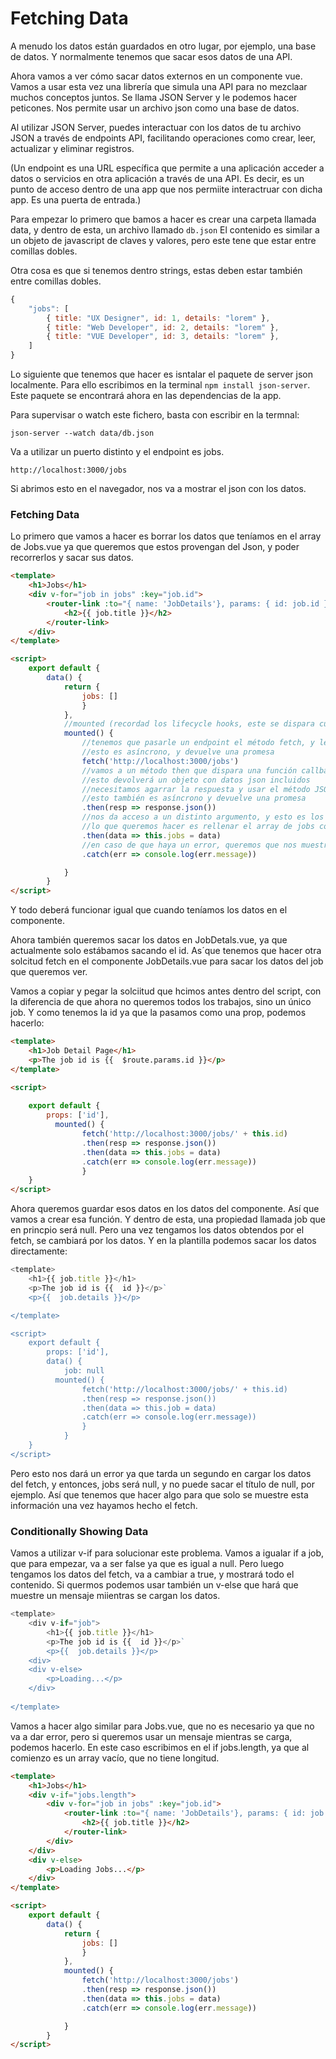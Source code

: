 # Fetching Data

A menudo los datos están guardados en otro lugar, por ejemplo, una base de datos. Y normalmente tenemos que sacar esos datos de una API.

Ahora vamos a ver cómo sacar datos externos en un componente vue.
Vamos a usar esta vez una librería que simula una API para no mezclaar muchos conceptos juntos. Se llama JSON Server y le podemos hacer peticones.
Nos permite usar un archivo json como una base de datos.

Al utilizar JSON Server, puedes interactuar con los datos de tu archivo JSON a través de endpoints API, facilitando operaciones como crear, leer, actualizar y eliminar registros. 

(Un endpoint es una URL específica que permite a una aplicación acceder a datos o servicios en otra aplicación a través de una API. Es decir, es un punto de acceso dentro de una app que nos permiite interactruar con dicha app. Es una puerta de entrada.)

Para empezar lo primero que bamos a hacer es crear una carpeta llamada data, y dentro de esta, un archivo llamado `db.json`
El contenido es similar a un objeto de javascript de claves y valores, pero este tene que estar entre comillas dobles.

Otra cosa es que si tenemos dentro strings, estas deben estar también entre comillas dobles.

<!--db.json-->
```js
{
    "jobs": [
        { title: "UX Designer", id: 1, details: "lorem" },
        { title: "Web Developer", id: 2, details: "lorem" },
        { title: "VUE Developer", id: 3, details: "lorem" },
    ]
}
```

Lo siguiente que tenemos que hacer es isntalar el paquete de server json localmente. Para ello escribimos en la terminal `npm install json-server`. Este paquete se encontrará ahora en las dependencias de la app.

Para supervisar o watch este fichero, basta con escribir en la termnal:

`json-server --watch data/db.json`

Va a utilizar un puerto distinto y el endpoint es jobs.

`http://localhost:3000/jobs`

Si abrimos esto en el navegador, nos va a mostrar el json con los datos.

### Fetching Data

Lo primero que vamos a hacer es borrar los datos que teníamos en el array de Jobs.vue ya que queremos que estos provengan del Json, y poder recorrerlos y sacar sus datos.

```html
<template>
    <h1>Jobs</h1>
    <div v-for="job in jobs" :key="job.id">
        <router-link :to="{ name: 'JobDetails'}, params: { id: job.id }">
            <h2>{{ job.title }}</h2>
        </router-link>
    </div>
</template>

<script>
    export default {
        data() {
            return {
                jobs: []
                }
            },
            //mounted (recordad los lifecycle hooks, este se dispara cuando el componente se monta en el DOM) es un luhar muy habitual para sacar los datos de la api
            mounted() {
                //tenemos que pasarle un endpoint el método fetch, y le pasamos la ruta que nos da el watch con el endpoint
                //esto es asíncrono, y devuelve una promesa
                fetch('http://localhost:3000/jobs')
                //vamos a un método then que dispara una función callback
                //esto devolverá un objeto con datos json incluidos
                //necesitamos agarrar la respuesta y usar el método JSON en esta
                //esto también es asíncrono y devuelve una promesa
                .then(resp => response.json())
                //nos da acceso a un distinto argumento, y esto es los datos
                //lo que queremos hacer es rellenar el array de jobs con los datos, por lo que escribimos que el array de jobs es igual a los datos que obtenemos, que es un array de objetos javascript
                .then(data => this.jobs = data)
                //en caso de que haya un error, queremos que nos muestre un mensaje con el error
                .catch(err => console.log(err.message))

            }
        }
</script>
```

Y todo deberá funcionar igual que cuando teníamos los datos en el componente.

Ahora también queremos sacar los datos en JobDetals.vue,  ya que actualmente solo estábamos sacando el id.
As´que tenemos que hacer otra solcitud fetch en el componente JobDetails.vue para sacar los datos del job que queremos ver.

Vamos a copiar y pegar la solciitud que hcimos antes dentro del script, con la diferencia de que ahora no queremos todos los trabajos, sino un único job. Y como tenemos la id ya que la pasamos como una prop, podemos hacerlo:

```html
<template>
    <h1>Job Detail Page</h1>
    <p>The job id is {{  $route.params.id }}</p>
</template>

<script>
    
    export default {
        props: ['id'],
          mounted() {
                fetch('http://localhost:3000/jobs/' + this.id)
                .then(resp => response.json())
                .then(data => this.jobs = data)
                .catch(err => console.log(err.message))
                }
    }
</script>
```

Ahora queremos guardar esos datos en los datos del componente.
Así que vamos a crear esa función. Y dentro de esta, una propiedad llamada job que en princpio será null. Pero una vez tengamos los datos obtendos por el fetch, se cambiará por los datos.
Y en la plantilla podemos sacar los datos directamente:

```js
<template>
    <h1>{{ job.title }}</h1>
    <p>The job id is {{  id }}</p>`
    <p>{{  job.details }}</p>

</template>

<script>
    export default {
        props: ['id'],
        data() {
            job: null
          mounted() {
                fetch('http://localhost:3000/jobs/' + this.id)
                .then(resp => response.json())
                .then(data => this.job = data)
                .catch(err => console.log(err.message))
                }
            }
    }
</script>
```

Pero esto nos dará un error ya que tarda un segundo en cargar los datos del fetch, y entonces, jobs será null, y no puede sacar el título de null, por ejemplo. Así que tenemos que hacer algo para que solo se muestre esta información una vez hayamos hecho el fetch.

### Conditionally Showing Data

Vamos a utilizar v-if para solucionar este problema.
Vamos a igualar if a job, que para empezar, va a ser false ya que es igual a null. Pero luego tengamos los datos del fetch, va a cambiar a true, y mostrará todo el contenido.
Si quermos podemos usar también un v-else que hará que muestre un mensaje miientras se cargan los datos.

```js
<template>
    <div v-if="job">
        <h1>{{ job.title }}</h1>
        <p>The job id is {{  id }}</p>`
        <p>{{  job.details }}</p>
    <div>
    <div v-else>
        <p>Loading...</p>
    </div>
        
</template>
```

Vamos a hacer algo similar para Jobs.vue, que no es necesario ya que no va a dar error, pero si queremos usar un mensaje mientras se carga, podemos hacerlo.
En este caso escribimos en el if jobs.length, ya que al comienzo es un array vacío, que no tiene longitud.

```html
<template>
    <h1>Jobs</h1>
    <div v-if="jobs.length">
        <div v-for="job in jobs" :key="job.id">
            <router-link :to="{ name: 'JobDetails'}, params: { id: job.id }">
                <h2>{{ job.title }}</h2>
            </router-link>
        </div>
    </div>
    <div v-else>
        <p>Loading Jobs...</p>
    </div>
</template>

<script>
    export default {
        data() {
            return {
                jobs: []
                }
            },
            mounted() {
                fetch('http://localhost:3000/jobs')
                .then(resp => response.json())
                .then(data => this.jobs = data)
                .catch(err => console.log(err.message))

            }
        }
</script>
```